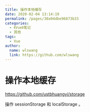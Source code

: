 ```yaml
---
title: 操作本地缓存
date: 2020-02-04 13:14:19
permalink: /pages/30a94dbe96873b33
categories: 
  - 《Vue》笔记
  - 其他
tags: 
  - Vue
author: 
  name: wlswang
  link: https://github.com/wlswang
---
```

# 操作本地缓存

<https://github.com/ustbhuangyi/storage>

操作 sessionStorage 和 localStorage 。
